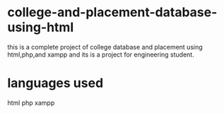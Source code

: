 # college-and-placement-database-using-html
this is a complete project of college database and  placement using html,php,and xampp and its is a project for engineering student.
# languages used
html
php
xampp
